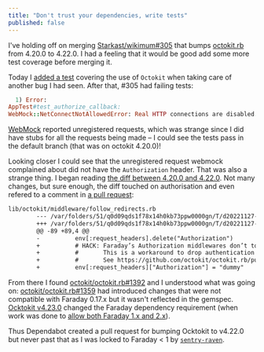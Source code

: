 ```yaml
---
title: "Don't trust your dependencies, write tests"
published: false
---
```


I've holding off on merging [Starkast/wikimum#305](https://github.com/Starkast/wikimum/pull/305) that bumps [octokit.rb](https://github.com/octokit/octokit.rb) from 4.20.0 to 4.22.0. I had a feeling that it would be good add some more test coverage before merging it.

Today I [added a test](https://github.com/Starkast/wikimum/commit/975c31c224186e2a2c62da0e8b3754e3009da513) covering the use of `Octokit` when taking care of another bug I had seen. After that, #305 had failing tests:

```ruby
  1) Error:
AppTest#test_authorize_callback:
WebMock::NetConnectNotAllowedError: Real HTTP connections are disabled. Unregistered request: GET https://api.github.com/user with headers {'Accept'=>'application/vnd.github.v3+json', 'Accept-Encoding'=>'gzip;q=1.0,deflate;q=0.6,identity;q=0.3', 'Content-Type'=>'application/json', 'User-Agent'=>'Octokit Ruby Gem 4.22.0'}
```

[WebMock](https://github.com/bblimke/webmock) reported unregistered requests, which was strange since I did have stubs for all the requests being made – I could see the tests pass in the default branch (that was on octokit 4.20.0)!

Looking closer I could see that the unregistered request webmock complained about did not have the `Authorization` header. That was also a strange thing. I began reading [the diff between 4.20.0 and 4.22.0](https://my.diffend.io/gems/octokit/4.20.0/4.22.0). Not many changes, but sure enough, the diff touched on authorisation and even refered to a comment in [a pull request](https://github.com/octokit/octokit.rb/pull/1359):

```diff
lib/octokit/middleware/follow_redirects.rb
        --- /var/folders/51/q0d09qds1f78x14h0kb73ppw0000gn/T/d20221127-53471-54qlhn/octokit-4.20.0/lib/octokit/middleware/follow_redirects.rb 2022-11-27 13:33:09.000000000 +0100
        +++ /var/folders/51/q0d09qds1f78x14h0kb73ppw0000gn/T/d20221127-53471-54qlhn/octokit-4.22.0/lib/octokit/middleware/follow_redirects.rb 2022-11-27 13:33:09.000000000 +0100
        @@ -89 +89,4 @@
        -          env[:request_headers].delete("Authorization")
        +          # HACK: Faraday’s Authorization middlewares don’t touch the request if the `Authorization` header is set.
        +          #       This is a workaround to drop authentication info.
        +          #       See https://github.com/octokit/octokit.rb/pull/1359#issuecomment-925609697
        +          env[:request_headers]["Authorization"] = "dummy"
```

From there I found [octokit/octokit.rb#1392](https://github.com/octokit/octokit.rb/issues/1392) and I understood what was going on: [octokit/octokit.rb#1359](https://github.com/octokit/octokit.rb/pull/1359) had introduced changes that were not compatible with Faraday 0.17.x but it wasn't reflected in the gemspec. [Ocktokit v4.23.0](https://github.com/octokit/octokit.rb/releases/tag/v4.23.0) changed the Faraday dependency requirement (when work was done to [allow both Faraday 1.x and 2.x](https://github.com/octokit/octokit.rb/pull/1411)).

Thus Dependabot created a pull request for bumping Ocktokit to v4.22.0 but never past that as I was locked to Faraday < 1 by [`sentry-raven`](https://github.com/getsentry/sentry-ruby/tree/v2.9.0).

